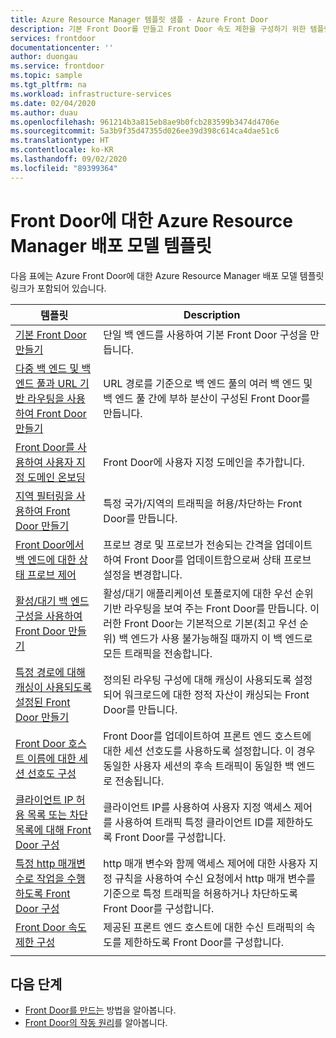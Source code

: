 ```yaml
---
title: Azure Resource Manager 템플릿 샘플 - Azure Front Door
description: 기본 Front Door를 만들고 Front Door 속도 제한을 구성하기 위한 템플릿을 포함하여 Azure Front Door용 Resource Manager 템플릿 샘플에 대해 알아봅니다.
services: frontdoor
documentationcenter: ''
author: duongau
ms.service: frontdoor
ms.topic: sample
ms.tgt_pltfrm: na
ms.workload: infrastructure-services
ms.date: 02/04/2020
ms.author: duau
ms.openlocfilehash: 961214b3a815eb8ae9b0fcb283599b3474d4706e
ms.sourcegitcommit: 5a3b9f35d47355d026ee39d398c614ca4dae51c6
ms.translationtype: HT
ms.contentlocale: ko-KR
ms.lasthandoff: 09/02/2020
ms.locfileid: "89399364"
---
```

# <a name="azure-resource-manager-deployment-model-templates-for-front-door"></a>Front Door에 대한 Azure Resource Manager 배포 모델 템플릿

다음 표에는 Azure Front Door에 대한 Azure Resource Manager 배포 모델 템플릿 링크가 포함되어 있습니다. 

| 템플릿 | Description |
| ---| ---|
| [기본 Front Door 만들기](https://github.com/Azure/azure-quickstart-templates/tree/master/101-front-door-create-basic)| 단일 백 엔드를 사용하여 기본 Front Door 구성을 만듭니다. |
| [다중 백 엔드 및 백 엔드 풀과 URL 기반 라우팅을 사용하여 Front Door 만들기](https://github.com/Azure/azure-quickstart-templates/tree/master/101-front-door-create-multiple-backends)| URL 경로를 기준으로 백 엔드 풀의 여러 백 엔드 및 백 엔드 풀 간에 부하 분산이 구성된 Front Door를 만듭니다. |
| [Front Door를 사용하여 사용자 지정 도메인 온보딩](https://github.com/Azure/azure-quickstart-templates/tree/master/101-front-door-custom-domain)| Front Door에 사용자 지정 도메인을 추가합니다. |
| [지역 필터링을 사용하여 Front Door 만들기](https://github.com/Azure/azure-quickstart-templates/tree/master/101-front-door-geo-filtering)| 특정 국가/지역의 트래픽을 허용/차단하는 Front Door를 만듭니다. |
| [Front Door에서 백 엔드에 대한 상태 프로브 제어](https://github.com/Azure/azure-quickstart-templates/tree/master/201-front-door-health-probes)| 프로브 경로 및 프로브가 전송되는 간격을 업데이트하여 Front Door를 업데이트함으로써 상태 프로브 설정을 변경합니다. |
| [활성/대기 백 엔드 구성을 사용하여 Front Door 만들기](https://github.com/Azure/azure-quickstart-templates/tree/master/201-front-door-priority-lb)| 활성/대기 애플리케이션 토폴로지에 대한 우선 순위 기반 라우팅을 보여 주는 Front Door를 만듭니다. 이러한 Front Door는 기본적으로 기본(최고 우선 순위) 백 엔드가 사용 불가능해질 때까지 이 백 엔드로 모든 트래픽을 전송합니다. |
| [특정 경로에 대해 캐싱이 사용되도록 설정된 Front Door 만들기](https://github.com/Azure/azure-quickstart-templates/tree/master/201-front-door-create-caching)| 정의된 라우팅 구성에 대해 캐싱이 사용되도록 설정되어 워크로드에 대한 정적 자산이 캐싱되는 Front Door를 만듭니다. |
| [Front Door 호스트 이름에 대한 세션 선호도 구성](https://github.com/Azure/azure-quickstart-templates/tree/master/201-front-door-session-affinity) | Front Door를 업데이트하여 프론트 엔드 호스트에 대한 세션 선호도를 사용하도록 설정합니다. 이 경우 동일한 사용자 세션의 후속 트래픽이 동일한 백 엔드로 전송됩니다. |
| [클라이언트 IP 허용 목록 또는 차단 목록에 대해 Front Door 구성](https://github.com/Azure/azure-quickstart-templates/tree/master/201-front-door-waf-clientip)| 클라이언트 IP를 사용하여 사용자 지정 액세스 제어를 사용하여 트래픽 특정 클라이언트 ID를 제한하도록 Front Door를 구성합니다. |
| [특정 http 매개변수로 작업을 수행하도록 Front Door 구성](https://github.com/Azure/azure-quickstart-templates/tree/master/201-front-door-waf-http-params)| http 매개 변수와 함께 액세스 제어에 대한 사용자 지정 규칙을 사용하여 수신 요청에서 http 매개 변수를 기준으로 특정 트래픽을 허용하거나 차단하도록 Front Door를 구성합니다. |
| [Front Door 속도 제한 구성](https://github.com/Azure/azure-quickstart-templates/tree/master/201-front-door-rate-limiting)| 제공된 프론트 엔드 호스트에 대한 수신 트래픽의 속도를 제한하도록 Front Door를 구성합니다. |
| | |

## <a name="next-steps"></a>다음 단계

- [Front Door를 만드는](quickstart-create-front-door.md) 방법을 알아봅니다.
- [Front Door의 작동 원리](front-door-routing-architecture.md)를 알아봅니다.
